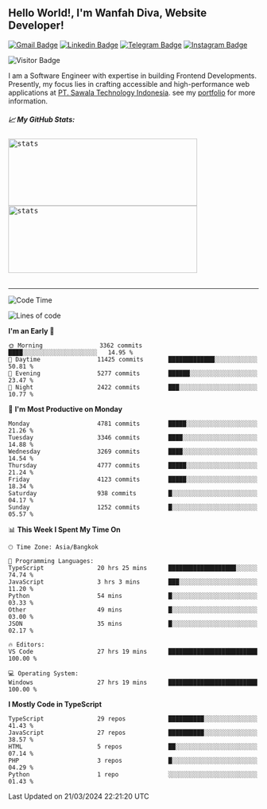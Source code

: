 ## Hello World!, I'm Wanfah Diva, Website Developer!

[![Gmail Badge](https://img.shields.io/badge/-Gmail-white?style=plastic&logo=Gmail&link=mailto:aditputrafirmansyah@gmail.com)](mailto:wanfahdivaa@gmail.com)
[![Linkedin Badge](https://img.shields.io/badge/-LinkedIn-blue?style=plastic&logo=Linkedin&link=https://www.linkedin.com/in/aditputrafirmansyah/)](https://www.linkedin.com/in/wanfahdiva/)
[![Telegram Badge](https://img.shields.io/badge/-Telegram-blue?style=plastic&logo=telegram&link=https://t.me/Adithya_13)](https://t.me/wanfahdiva)
[![Instagram Badge](https://img.shields.io/badge/-Instagram-white?style=plastic&logo=instagram&link=https://www.instagram.com/adithya_firmansyahputra/)](https://www.instagram.com/wnfhdva/)

![Visitor Badge](https://visitor-badge.laobi.icu/badge?page_id=wanfahdiva.wanfahdiva)

<p>
I am a Software Engineer with expertise in building Frontend Developments.
Presently, my focus lies in crafting accessible and high-performance web applications at  <a href="https://sawala/tech" target="_blank">PT. Sawala Technology Indonesia</a>. see my <a href="https://wanfahdiva.me" target="_blank">portfolio</a> for more information.
</p>

<h5 align="left">
  
📈 **My GitHub Stats:**

</h5>

<div align="left">
<kbd>
    <img height="135em" width="380em" alt="stats" src="https://github-readme-streak-stats.herokuapp.com?user=wanfahdiva&theme=tokyonight_duo&hide_border=true&dates=27DDC9" />
</kbd>
<kbd>
    <img height="135em" width="380em" alt="stats" src="https://github-readme-activity-graph.vercel.app/graph?username=wanfahdiva&theme=react&hide_title=true"></kbd>
</div>

<br />

---

<!--START_SECTION:waka-->
![Code Time](http://img.shields.io/badge/Code%20Time-458%20hrs%2046%20mins-blue)

![Lines of code](https://img.shields.io/badge/From%20Hello%20World%20I%27ve%20Written-17.7%20million%20lines%20of%20code-blue)

**I'm an Early 🐤** 

```text
🌞 Morning                3362 commits        ████░░░░░░░░░░░░░░░░░░░░░   14.95 % 
🌆 Daytime                11425 commits       █████████████░░░░░░░░░░░░   50.81 % 
🌃 Evening                5277 commits        ██████░░░░░░░░░░░░░░░░░░░   23.47 % 
🌙 Night                  2422 commits        ███░░░░░░░░░░░░░░░░░░░░░░   10.77 % 
```
📅 **I'm Most Productive on Monday** 

```text
Monday                   4781 commits        █████░░░░░░░░░░░░░░░░░░░░   21.26 % 
Tuesday                  3346 commits        ████░░░░░░░░░░░░░░░░░░░░░   14.88 % 
Wednesday                3269 commits        ████░░░░░░░░░░░░░░░░░░░░░   14.54 % 
Thursday                 4777 commits        █████░░░░░░░░░░░░░░░░░░░░   21.24 % 
Friday                   4123 commits        █████░░░░░░░░░░░░░░░░░░░░   18.34 % 
Saturday                 938 commits         █░░░░░░░░░░░░░░░░░░░░░░░░   04.17 % 
Sunday                   1252 commits        █░░░░░░░░░░░░░░░░░░░░░░░░   05.57 % 
```


📊 **This Week I Spent My Time On** 

```text
🕑︎ Time Zone: Asia/Bangkok

💬 Programming Languages: 
TypeScript               20 hrs 25 mins      ███████████████████░░░░░░   74.74 % 
JavaScript               3 hrs 3 mins        ███░░░░░░░░░░░░░░░░░░░░░░   11.20 % 
Python                   54 mins             █░░░░░░░░░░░░░░░░░░░░░░░░   03.33 % 
Other                    49 mins             █░░░░░░░░░░░░░░░░░░░░░░░░   03.00 % 
JSON                     35 mins             █░░░░░░░░░░░░░░░░░░░░░░░░   02.17 % 

🔥 Editors: 
VS Code                  27 hrs 19 mins      █████████████████████████   100.00 % 

💻 Operating System: 
Windows                  27 hrs 19 mins      █████████████████████████   100.00 % 
```

**I Mostly Code in TypeScript** 

```text
TypeScript               29 repos            ██████████░░░░░░░░░░░░░░░   41.43 % 
JavaScript               27 repos            ██████████░░░░░░░░░░░░░░░   38.57 % 
HTML                     5 repos             ██░░░░░░░░░░░░░░░░░░░░░░░   07.14 % 
PHP                      3 repos             █░░░░░░░░░░░░░░░░░░░░░░░░   04.29 % 
Python                   1 repo              ░░░░░░░░░░░░░░░░░░░░░░░░░   01.43 % 
```




 Last Updated on 21/03/2024 22:21:20 UTC
<!--END_SECTION:waka-->
